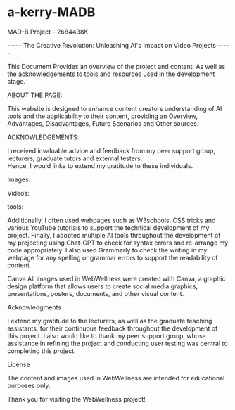 # a-kerry-MADB
MAD-B Project - 2684438K

----- The Creative Revolution: Unleashing AI's Impact on Video Projects -----

This Document Provides an overview of the project and content.
As well as the acknowledgements to tools and resources used in the development stage. 



ABOUT THE PAGE:

This website is designed to enhance content creators understanding of AI tools and the applicability to their content, 
providing an Overview, Advantages, Disadvantages, Future Scenarios and Other sources. 


ACKNOWLEDGEMENTS: 

I received invaluable advice and feedback from my peer support group, lecturers, graduate tutors and external testers.  
Hence, I would linke to extend my gratitude to these individuals. 


   Images:



   Videos:



 tools: 
 
  Additionally, I often used webpages such as W3schools, CSS tricks and various YouTube tutorials to support the technical development of my project. 
  Finally, I adopted multiple AI tools throughout the development of my projecting using Chat-GPT to check for syntax errors and re-arrange my code appropriately. I also             used Grammarly to check the writing in my webpage for any spelling or grammar errors to support the readability of content. 


Canva
All images used in WebWellness were created with Canva, a graphic design platform that allows users to create social media graphics, presentations, posters, documents, and other visual content.

Acknowledgments

I extend my gratitude to the lecturers, as well as the graduate teaching assistants, for their continuous feedback throughout the development of this project. I also would like to thank my peer support group, whose assistance in refining the project and conducting user testing was central to completing this project.

License

The content and images used in WebWellness are intended for educational purposes only.

Thank you for visiting the WebWellness project!
